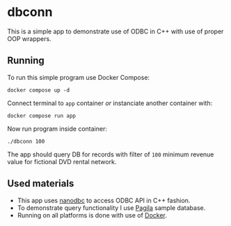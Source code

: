 # dbconn

This is a simple app to demonstrate use of ODBC in C++ with use of
proper OOP wrappers.

## Running

To run this simple program use Docker Compose:

    docker compose up -d

Connect terminal to `app` container _or_ instanciate another
container with:

    docker compose run app

Now run program inside container:

    ./dbconn 100

The app should query DB for records with filter of `100` minimum
revenue value for fictional DVD rental network.

## Used materials

- This app uses [nanodbc](https://github.com/nanodbc/nanodbc) to access ODBC API in C++ fashion.
- To demonstrate query functionality I use [Pagila](https://github.com/devrimgunduz/pagila) sample database.
- Running on all platforms is done with use of [Docker](https://www.docker.com).
